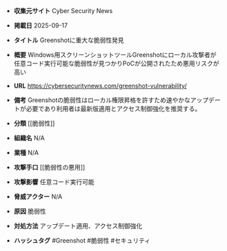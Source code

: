 - **収集元サイト**
Cyber Security News

- **掲載日**
2025-09-17

- **タイトル**
Greenshotに重大な脆弱性発見

- **概要**
Windows用スクリーンショットツールGreenshotにローカル攻撃者が任意コード実行可能な脆弱性が見つかりPoCが公開されたため悪用リスクが高い

- **URL**
https://cybersecuritynews.com/greenshot-vulnerability/

- **備考**
Greenshotの脆弱性はローカル権限昇格を許すため速やかなアップデートが必要であり利用者は最新版適用とアクセス制御強化を推奨する。

- **分類**
[[脆弱性]]

- **組織名**
N/A

- **業種**
N/A

- **攻撃手口**
[[脆弱性の悪用]]

- **攻撃影響**
任意コード実行可能

- **脅威アクター**
N/A

- **原因**
脆弱性

- **対処方法**
アップデート適用、アクセス制御強化

- **ハッシュタグ**
#Greenshot #脆弱性 #セキュリティ

